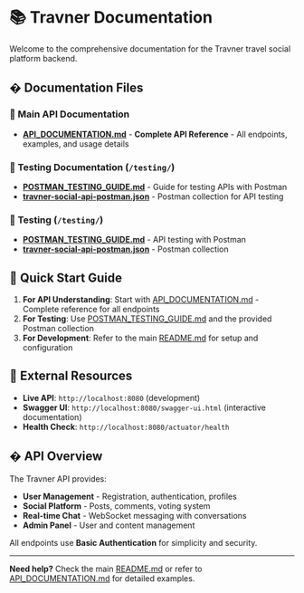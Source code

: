 # 📚 Travner Documentation

Welcome to the comprehensive documentation for the Travner travel social platform backend.

## � Documentation Files

### 🔌 Main API Documentation

- **[API_DOCUMENTATION.md](API_DOCUMENTATION.md)** - **Complete API Reference** - All endpoints, examples, and usage details

### 🧪 Testing Documentation (`/testing/`)

- **[POSTMAN_TESTING_GUIDE.md](testing/POSTMAN_TESTING_GUIDE.md)** - Guide for testing APIs with Postman
- **[travner-social-api-postman.json](testing/travner-social-api-postman.json)** - Postman collection for API testing

### 🧪 Testing (`/testing/`)

- **[POSTMAN_TESTING_GUIDE.md](testing/POSTMAN_TESTING_GUIDE.md)** - API testing with Postman
- **[travner-social-api-postman.json](testing/travner-social-api-postman.json)** - Postman collection

## 🚀 Quick Start Guide

1. **For API Understanding**: Start with [API_DOCUMENTATION.md](API_DOCUMENTATION.md) - Complete reference for all endpoints
2. **For Testing**: Use [POSTMAN_TESTING_GUIDE.md](testing/POSTMAN_TESTING_GUIDE.md) and the provided Postman collection
3. **For Development**: Refer to the main [README.md](../README.md) for setup and configuration

## 🔗 External Resources

- **Live API**: `http://localhost:8080` (development)
- **Swagger UI**: `http://localhost:8080/swagger-ui.html` (interactive documentation)
- **Health Check**: `http://localhost:8080/actuator/health`

## � API Overview

The Travner API provides:

- **User Management** - Registration, authentication, profiles
- **Social Platform** - Posts, comments, voting system
- **Real-time Chat** - WebSocket messaging with conversations
- **Admin Panel** - User and content management

All endpoints use **Basic Authentication** for simplicity and security.

---

**Need help?** Check the main [README.md](../README.md) or refer to [API_DOCUMENTATION.md](API_DOCUMENTATION.md) for detailed examples.
